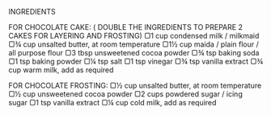 INGREDIENTS

FOR CHOCOLATE CAKE: ( DOUBLE THE INGREDIENTS TO PREPARE 2 CAKES FOR LAYERING AND FROSTING)
▢1 cup condensed milk / milkmaid
▢¾ cup unsalted butter, at room temperature
▢1½ cup maida / plain flour / all purpose flour
▢3 tbsp unsweetened cocoa powder
▢¾ tsp baking soda
▢1 tsp baking powder
▢¼ tsp salt
▢1 tsp vinegar
▢¾ tsp vanilla extract
▢¾ cup warm milk, add as required

FOR CHOCOLATE FROSTING:
▢½ cup unsalted butter, at room temperature
▢½ cup unsweetened cocoa powder
▢2 cups powdered sugar / icing sugar
▢1 tsp vanilla extract
▢¼ cup cold milk, add as required